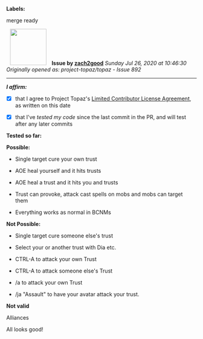 **Labels:**

merge ready



<a href="https://github.com/zach2good"><img src="https://avatars3.githubusercontent.com/u/1389729?v=4" width="96" height="96" hspace="10"></img></a> **Issue by [zach2good](https://github.com/zach2good)**
_Sunday Jul 26, 2020 at 10:46:30_
_Originally opened as: project-topaz/topaz - Issue 892_

----

<!-- place 'x' mark between square [] brackets to affirm: -->
**_I affirm:_**
- [x] that I agree to Project Topaz's [Limited Contributor License Agreement](http://project-topaz.com/blob/release/CONTRIBUTOR_AGREEMENT.md), as written on this date
- [x] that I've _tested my code_ since the last commit in the PR, and will test after any later commits

**Tested so far:**
**Possible:**
- Single target cure your own trust
- AOE heal yourself and it hits trusts
- AOE heal a trust and it hits you and trusts
- Trust can provoke, attack cast spells on mobs and mobs can target them
- Everything works as normal in BCNMs

**Not Possible:**
- Single target cure someone else's trust
- Select your or another trust with Dia etc.
- CTRL-A to attack your own Trust
- CTRL-A to attack someone else's Trust
- /a <t> to attack your own Trust
- /ja "Assault" <t> to have your avatar attack your trust.

**Not valid**
Alliances

All looks good!
